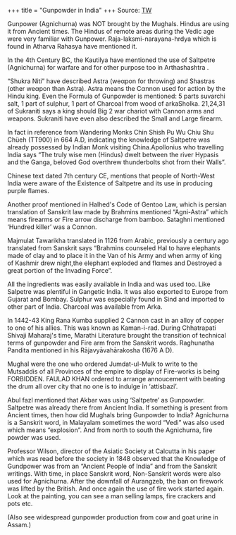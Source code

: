 +++
title = "Gunpowder in India"
+++
Source: [TW](https://threader.app/thread/1450755117083357189)


Gunpower (Agnichurna) was NOT brought by the Mughals. Hindus are using it from Ancient times. The Hindus of remote areas during the Vedic age were very familiar with Gunpower. Raja-laksmi-narayana-hrdya which is found in Atharva Rahasya have mentioned it. 

In the 4th Century BC, the Kautilya have mentioned the use of Saltpetre (Agnichurna) for warfare and for other purpose too in Arthashashtra .

“Shukra Niti” have described Astra (weαpon for throwing) and Shastras (other weαpon than Astra). Astra means the Cαnnon used for action by the Hindu king. Even the Formula of Gunpowder is mentioned: 5 parts suvarchi salt, 1 part of sulphur, 1 part of Charcoal from wood of arkaSholka. 21,24,31 of Sukraniti says a king should Big 2 war chariot with Cannon arms and weapons. Sukraniti have even also described the Small and Large firearm.

In fact in reference from Wandering Monks Chin Shish Pu Wu Chiu Shu Chüeh (TT900) in 664 A.D, indicating the knowledge of Saltpetre was already possessed by Indian Monk visiting China.Apollonius who travelling India says “The truly wise men (Hindus) dwelt between the river Hypasis and the Ganga, beloved God overthrew thunderbolts shot from their Walls”. 

Chinese text dated 7th century CE, mentions that people of North-West India were aware of the Existence of Saltpetre and its use in producing purple flames.

Another proof mentioned in Halhed's Code of Gentoo Law, which is persian translation of Sanskrit law made by Brahmins mentioned “Agni-Astra” which means firearms or Fire arrow discharge from bamboo. Sataghni mentioned ‘Hundred killer’ was a Cαnnon.

Majmulat Tawarikha translated in 1126 from Arabic, previously a century ago translated from Sanskrit says “Brahmins counseled Hal to have elephants made of clay and to place it in the Van of his Army and when army of king of Kashmir drew night,the elephant exploded and flαmes  and Destroyed a great portion of the Invading Force”.

All the ingredients was easily available in India and was used too. Like Salpetre was plentiful in Gangetic India. It was also exported to Europe from Gujarat and Bombay. Sulphur was especially found in Sind and imported to other part of India. Charcoal was available from Arka. 

In 1442-43 King Rana Kumba supplied 2 Cannon cast in an alloy of copper to one of his allies. This was known as Kaman-i-rad. During Chhatrapati Shivaji Maharaj's time, Marathi Literature brought the transition of technical terms of gunpowder and Fire arm from the Sanskrit words. Raghunatha Pandita mentioned in his Rājavyāvahārakosha (1676 A D).

Mughal were the one who ordered Jumdat-ul-Mulk to write to the Mutsaddis of all Provinces of the empire to display of Fire-works is being FORBIDDEN. FAULAD KHAN ordered to arrange annoucement with beating the drum all over city that no one is to indulge in ‘attisbazi’.

Abul fazl mentioned that Akbar was using ‘Saltpetre’ as Gunpowder. Saltpetre was already there from Ancient India. If something is present from Ancient times, then how did Mughals bring Gunpowder to India? Agnichurna is a Sanskrit word, in Malayalam sometimes the word “Vedi” was also used which means “explosion”. And from north to south the Agnichurna, fire powder was used.

Professor Wilson, director of the Asiatic Society at Calcutta in his paper which was read before the society in 1848 observed that the Knowledge of Gundpower was from an “Ancient People of India” and from the Sanskrit writings. With time, in place Sanskrit word, Non-Sanskrit words were also used for Agnichurna. After the downfall of Aurangzeb, the ban on firework was lifted by the British. And once again the use of fire work started again. Look at the painting, you can see a man selling lamps, fire crackers and pots etc.

(Also see widespread gunpowder production from cow and goat urine in Assam.)